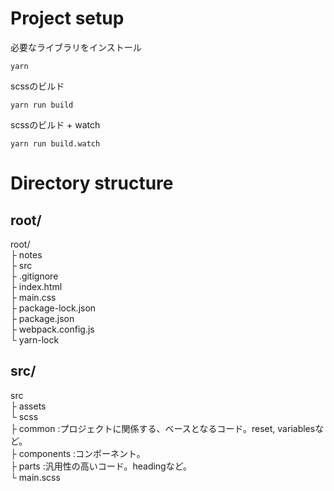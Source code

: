 # Project setup
必要なライブラリをインストール
```
yarn 
```

scssのビルド
```
yarn run build
```

scssのビルド + watch 
```
yarn run build.watch
```

# Directory structure
## root/
root/   
├ notes  
├ src  
├ .gitignore   
├ index.html  
├ main.css  
├ package-lock.json  
├ package.json  
├ webpack.config.js  
└ yarn-lock  

## src/
src   
 ├ assets  
 └ scss  
    ├ common      :プロジェクトに関係する、ベースとなるコード。reset, variablesなど。   
    ├ components  :コンポーネント。  
    ├ parts       :汎用性の高いコード。headingなど。  
    └ main.scss  

